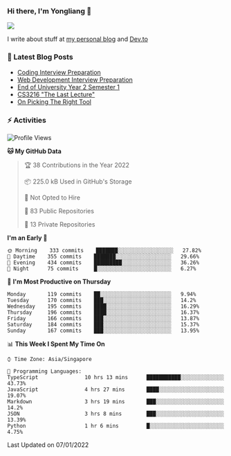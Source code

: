 ### Hi there, I'm Yongliang 👋 
<!--
**tlylt/tlylt** is a ✨ _special_ ✨ repository because its `README.md` (this file) appears on your GitHub profile.

Here are some ideas to get you started:

- 🔭 I’m currently working on ...
- 🌱 I’m currently learning ...
- 👯 I’m looking to collaborate on ...
- 🤔 I’m looking for help with ...
- 💬 Ask me about ...
- 📫 How to reach me: ...
- 😄 Pronouns: ...
- ⚡ Fun fact: ...
-->

<img
align="center"
src="https://github-readme-stats.vercel.app/api/?username=tlylt&theme=dracula"
/>

I write about stuff at [my personal blog](https://www.yongliangliu.com/) and [Dev.to](https://dev.to/tlylt)

### 📕 Latest Blog Posts

<!-- BLOG-POST-LIST:START -->
- [Coding Interview Preparation](https://www.yongliangliu.com/blog/coding-interview-prep/)
- [Web Development Interview Preparation](https://www.yongliangliu.com/blog/web-dev-interview-prep/)
- [End of University Year 2 Semester 1](https://www.yongliangliu.com/blog/year-2-sem-1/)
- [CS3216 &quot;The Last Lecture&quot;](https://www.yongliangliu.com/blog/cs3216-the-last-lecture/)
- [On Picking The Right Tool](https://www.yongliangliu.com/blog/on-picking-the-right-tool/)
<!-- BLOG-POST-LIST:END -->

### ⚡ Activities
<!--START_SECTION:waka-->
![Profile Views](http://img.shields.io/badge/Profile%20Views-20-blue)

**🐱 My GitHub Data** 

> 🏆 38 Contributions in the Year 2022
 > 
> 📦 225.0 kB Used in GitHub's Storage 
 > 
> 🚫 Not Opted to Hire
 > 
> 📜 83 Public Repositories 
 > 
> 🔑 13 Private Repositories  
 > 
**I'm an Early 🐤** 

```text
🌞 Morning    333 commits    ███████░░░░░░░░░░░░░░░░░░   27.82% 
🌆 Daytime    355 commits    ███████░░░░░░░░░░░░░░░░░░   29.66% 
🌃 Evening    434 commits    █████████░░░░░░░░░░░░░░░░   36.26% 
🌙 Night      75 commits     █░░░░░░░░░░░░░░░░░░░░░░░░   6.27%

```
📅 **I'm Most Productive on Thursday** 

```text
Monday       119 commits    ██░░░░░░░░░░░░░░░░░░░░░░░   9.94% 
Tuesday      170 commits    ███░░░░░░░░░░░░░░░░░░░░░░   14.2% 
Wednesday    195 commits    ████░░░░░░░░░░░░░░░░░░░░░   16.29% 
Thursday     196 commits    ████░░░░░░░░░░░░░░░░░░░░░   16.37% 
Friday       166 commits    ███░░░░░░░░░░░░░░░░░░░░░░   13.87% 
Saturday     184 commits    ███░░░░░░░░░░░░░░░░░░░░░░   15.37% 
Sunday       167 commits    ███░░░░░░░░░░░░░░░░░░░░░░   13.95%

```


📊 **This Week I Spent My Time On** 

```text
⌚︎ Time Zone: Asia/Singapore

💬 Programming Languages: 
TypeScript               10 hrs 13 mins      ███████████░░░░░░░░░░░░░░   43.73% 
JavaScript               4 hrs 27 mins       ████░░░░░░░░░░░░░░░░░░░░░   19.07% 
Markdown                 3 hrs 19 mins       ███░░░░░░░░░░░░░░░░░░░░░░   14.2% 
JSON                     3 hrs 8 mins        ███░░░░░░░░░░░░░░░░░░░░░░   13.39% 
Python                   1 hr 6 mins         █░░░░░░░░░░░░░░░░░░░░░░░░   4.75%

```


 Last Updated on 07/01/2022
<!--END_SECTION:waka-->